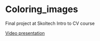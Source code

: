 # Coloring_images
Final project at Skoltech Intro to CV course

[Video presentation](https://youtu.be/AdY0DTjNHqs)
